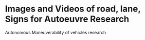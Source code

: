 # Images and Videos of road, lane, Signs for Autoeuvre Research
Autonomous Maneuverability of vehicles research 
